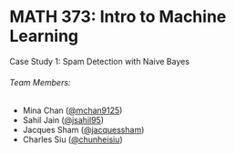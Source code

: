 # MATH 373: Intro to Machine Learning
Case Study 1: Spam Detection with Naive Bayes

###### Team Members:
* Mina Chan ([@mchan9125](https://github.com/mchan9125))
* Sahil Jain ([@jsahil95](https://github.com/jsahil95))
* Jacques Sham ([@jacquessham](https://github.com/jacquessham))
* Charles Siu ([@chunheisiu](https://github.com/chunheisiu))
